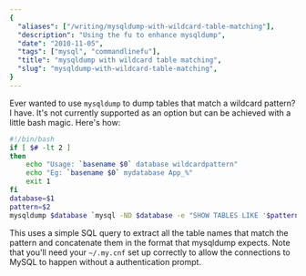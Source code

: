 ```yaml
---
{
  "aliases": ["/writing/mysqldump-with-wildcard-table-matching"],
  "description": "Using the fu to enhance mysqldump",
  "date": "2010-11-05",
  "tags": ["mysql", "commandlinefu"],
  "title": "mysqldump with wildcard table matching",
  "slug": "mysqldump-with-wildcard-table-matching",
}
---
```


Ever wanted to use `mysqldump` to dump tables that match a wildcard pattern? I
have. It's not currently supported as an option but can be achieved with a
little bash magic. Here's how:

```bash
#!/bin/bash
if [ $# -lt 2 ]
then
    echo "Usage: `basename $0` database wildcardpattern"
    echo "Eg: `basename $0` mydatabase App_%"
    exit 1
fi
database=$1
pattern=$2
mysqldump $database `mysql -ND $database -e "SHOW TABLES LIKE '$pattern'" | awk '{printf $1" "}'`
```

This uses a simple SQL query to extract all the table names that match the
pattern and concatenate them in the format that mysqldump expects. Note that
you'll need your `~/.my.cnf` set up correctly to allow the connections to MySQL
to happen without a authentication prompt.
